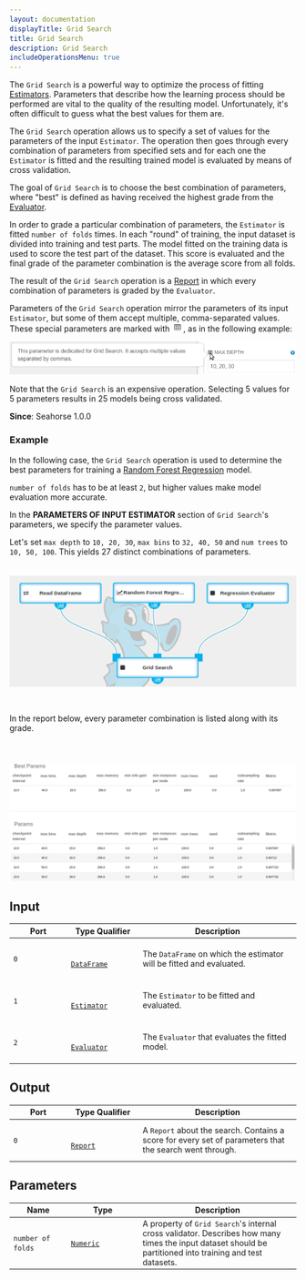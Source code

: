 ```yaml
---
layout: documentation
displayTitle: Grid Search
title: Grid Search
description: Grid Search
includeOperationsMenu: true
---
```


The `Grid Search` is a powerful way to optimize the process of fitting
[Estimators](../classes/estimator.html).
Parameters that describe how the learning process should be performed are vital
to the quality of the resulting model. Unfortunately, it's often difficult to guess
what the best values for them are.

The `Grid Search` operation allows us to specify a set of values for the parameters of the input
`Estimator`. The operation then goes through every combination of parameters from specified sets
and for each one the `Estimator` is fitted and the resulting trained model is evaluated
by means of cross validation.

The goal of `Grid Search` is to choose the best combination of parameters, where "best"
is defined as having received the highest grade from the [Evaluator](../classes/evaluator.html).

In order to grade a particular combination of parameters, the `Estimator` is fitted
`number of folds` times. In each "round" of training, the input dataset is divided
into training and test parts. The model fitted on the training data is used to score
the test part of the dataset. This score is evaluated and the final grade of the
parameter combination is the average score from all folds.

The result of the `Grid Search` operation is a [Report](../classes/report.html) in which
every combination of parameters is graded by the `Evaluator`.

Parameters of the `Grid Search` operation mirror the parameters of its input `Estimator`, but some
of them accept multiple, comma-separated values. These special parameters are marked with
<img src="../img/grid_search_param_icon.png" />, as in the following example:

<img class="img-responsive centered-image" src="../img/grid_search_00.png" />

Note that the `Grid Search` is an expensive operation. Selecting 5 values for 5 parameters results
in 25 models being cross validated.

**Since**: Seahorse 1.0.0

### Example
In the following case, the `Grid Search` operation is used to determine the best parameters
for training a [Random Forest Regression](random_forest_regression.html) model.

`number of folds` has to be at least `2`, but higher values make model evaluation more accurate.

In the **PARAMETERS OF INPUT ESTIMATOR** section of `Grid Search`'s parameters, we specify the parameter values.

Let's set `max depth` to `10, 20, 30`, `max bins` to `32, 40, 50` and `num trees` to `10, 50, 100`.
This yields 27 distinct combinations of parameters.

<img style="padding-top:20px; padding-bottom:30px" class="img-responsive centered-image" src="../img/grid_search_01.png" />

In the report below, every parameter combination is listed along with its grade.

<img style="padding-top:40px" class="img-responsive centered-image" src="../img/grid_search_02.png" />

## Input

<table>
  <thead>
    <tr>
      <th style="width:20%">Port</th>
      <th style="width:25%">Type Qualifier</th>
      <th style="width:55%">Description</th>
    </tr>
  </thead>
  <tbody>
    <tr>
      <td>
        <code>0</code>
      </td>
      <td>
        <code>
          <a href="../classes/dataframe.html">DataFrame</a>
        </code>
      </td>
      <td>The <code>DataFrame</code> on which the estimator will be fitted and evaluated.</td>
    </tr>
    <tr>
      <td>
        <code>1</code>
      </td>
      <td>
        <code>
          <a href="../classes/estimator.html">Estimator</a>
        </code>
      </td>
      <td>The <code>Estimator</code> to be fitted and evaluated.</td>
    </tr>
    <tr>
      <td>
        <code>2</code>
      </td>
      <td>
        <code>
          <a href="../classes/evaluator.html">Evaluator</a>
        </code>
      </td>
      <td>The <code>Evaluator</code> that evaluates the fitted model.</td>
    </tr>
  </tbody>
</table>


## Output

<table>
  <thead>
    <tr>
      <th style="width:20%">Port</th>
      <th style="width:25%">Type Qualifier</th>
      <th style="width:55%">Description</th>
    </tr>
  </thead>
  <tbody>
    <tr>
      <td>
        <code>0</code>
      </td>
      <td>
        <code>
          <a href="../classes/report.html">Report</a>
        </code>
      </td>
      <td>A <code>Report</code> about the search. Contains a score for every set of parameters that the search went through.</td>
    </tr>
  </tbody>
</table>


## Parameters

<table class="table">
  <thead>
    <tr>
      <th style="width:20%">Name</th>
      <th style="width:25%">Type</th>
      <th style="width:55%">Description</th>
    </tr>
  </thead>
  <tbody>
    <tr>
      <td>
        <code>number of folds</code>
      </td>
      <td>
        <code><a href="../parameter_types.html#numeric">Numeric</a></code>
      </td>
      <td>
        A property of <code>Grid Search</code>'s internal cross validator.
        Describes how many times the input dataset should be partitioned into training and test datasets.
      </td>
    </tr>
  </tbody>
</table>
